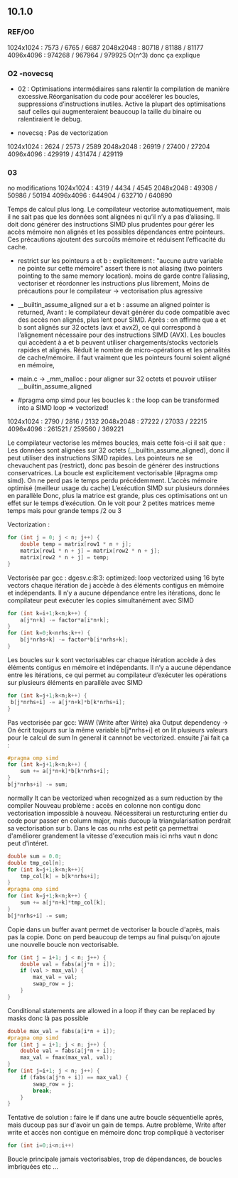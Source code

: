 ## 10.1.0
### REF/O0
1024x1024 : 7573 / 6765 / 6687
2048x2048 : 80718 / 81188 / 81177
4096x4096 : 974268 / 967964 / 979925
O(n^3) donc ça explique

### O2 -novecsq
- 02 : Optimisations intermédiaires sans ralentir la compilation de manière excessive.Réorganisation du code pour accélérer les boucles, suppressions d’instructions inutiles. Active la plupart des optimisations sauf celles qui augmenteraient beaucoup la taille du binaire ou ralentiraient le debug.

- novecsq : Pas de vectorization

1024x1024 : 2624 / 2573 / 2589
2048x2048 : 26919 / 27400 / 27204
4096x4096 : 429919 / 431474 / 429119

### 03
no modifications
1024x1024 : 4319 / 4434 / 4545
2048x2048 : 49308 / 50986 / 50194
4096x4096 : 644904 / 632710 / 640890

Temps de calcul plus long.
Le compilateur vectorise automatiquement, mais il ne sait pas que les données sont alignées ni qu’il n’y a pas d’aliasing. Il doit donc générer des instructions SIMD plus prudentes pour gérer les accès mémoire non alignés et les possibles dépendances entre pointeurs. Ces précautions ajoutent des surcoûts mémoire et réduisent l’efficacité du cache.

- restrict sur les pointeurs a et b : explicitement : "aucune autre variable ne pointe sur cette mémoire"
assert there is not aliasing (two pointers pointing to the same memory location). moins de garde contre l’aliasing, vectoriser et réordonner les instructions plus librement, Moins de précautions pour le compilateur → vectorisation plus agressive

- __builtin_assume_aligned sur a et b : assume an aligned pointer is returned, Avant : le compilateur devait générer du code compatible avec des accès non alignés, plus lent pour SIMD. Après : on affirme que a et b sont alignés sur 32 octets (avx et avx2), ce qui correspond à l’alignement nécessaire pour des instructions SIMD (AVX).
Les boucles qui accèdent à a et b peuvent utiliser chargements/stocks vectoriels rapides et alignés. Réduit le nombre de micro-opérations et les pénalités de cache/mémoire. il faut vraiment que les pointeurs fourni soient aligné en mémoire,

- main.c -> _mm_malloc : pour aligner sur 32 octets et pouvoir utiliser __builtin_assume_aligned

- #pragma omp simd pour les boucles k : the loop can be transformed into a SIMD loop ⇒ vectorized!

1024x1024 : 2790 / 2816 / 2132
2048x2048 : 27222 / 27033 / 22215
4096x4096 : 261521 / 259560 / 369221

Le compilateur vectorise les mêmes boucles, mais cette fois-ci il sait que : Les données sont alignées sur 32 octets (__builtin_assume_aligned), donc il peut utiliser des instructions SIMD rapides. Les pointeurs ne se chevauchent pas (restrict), donc pas besoin de générer des instructions conservatrices. La boucle est explicitement vectorisable (#pragma omp simd). On ne perd pas le temps perdu précédemment. L’accès mémoire optimisé (meilleur usage du cache) L’exécution SIMD sur plusieurs données en parallèle Donc, plus la matrice est grande, plus ces optimisations ont un effet sur le temps d’exécution. On le voit pour 2 petites matrices meme temps mais pour grande temps /2 ou 3


Vectorization : 
```c
for (int j = 0; j < n; j++) {
    double temp = matrix[row1 * n + j];
    matrix[row1 * n + j] = matrix[row2 * n + j];
    matrix[row2 * n + j] = temp;
}
```
Vectorisée par gcc : dgesv.c:8:3: optimized: loop vectorized using 16 byte vectors
chaque itération de j accède à des éléments contigus en mémoire et indépendants. Il n’y a aucune dépendance entre les itérations, donc le compilateur peut exécuter les copies simultanément avec SIMD
```c
for (int k=i+1;k<n;k++) {
    a[j*n+k] -= factor*a[i*n+k];
}
for (int k=0;k<nrhs;k++) {
    b[j*nrhs+k] -= factor*b[i*nrhs+k];
}
```
Les boucles sur k sont vectorisables car chaque itération accède à des éléments contigus en mémoire et indépendants. Il n’y a aucune dépendance entre les itérations, ce qui permet au compilateur d’exécuter les opérations sur plusieurs éléments en parallèle avec SIMD
```c
for (int k=j+1;k<n;k++) {
 b[j*nrhs+i] -= a[j*n+k]*b[k*nrhs+i];
}
```
Pas vectorisée par gcc: WAW (Write after Write) aka Output dependency -> On écrit toujours sur la même variable b[j*nrhs+i] et on lit plusieurs valeurs pour le calcul de sum In general it cannnot
be vectorized. ensuite j'ai fait ça :
```c
#pragma omp simd
for (int k=j+1;k<n;k++) {
    sum += a[j*n+k]*b[k*nrhs+i];
}
b[j*nrhs+i] -= sum;
```
normally It can be vectorized when recognized as a sum
reduction by the compiler
Nouveau problème : accès en colonne non contigu donc vectorisation impossible à nouveau. Nécessiterai un resturcturing entier du code pour passer en column major, mais ducoup la triangularisation perdrait sa vectorisation sur b. Dans le cas ou nrhs est petit ça permettrai d'améliorer grandement la vitesse d'execution mais ici nrhs vaut n donc peut d'intéret.
```c
double sum = 0.0;
double tmp_col[n];
for (int k=j+1;k<n;k++){
    tmp_col[k] = b[k*nrhs+i];
}
#pragma omp simd
for (int k=j+1;k<n;k++) {
    sum += a[j*n+k]*tmp_col[k];
}
b[j*nrhs+i] -= sum;
```
Copie dans un buffer avant permet de vectoriser la boucle d'après, mais pas la copie. Donc on perd beaucoup de temps au final puisqu'on ajoute une nouvelle boucle non vectorisable.
```c
for (int j = i+1; j < n; j++) {
    double val = fabs(a[j*n + i]);
    if (val > max_val) {
        max_val = val;
        swap_row = j;
    }
}
```
Conditional statements are allowed in a loop if they can be replaced by
masks donc là pas possible
```c
double max_val = fabs(a[i*n + i]);
#pragma omp simd
for (int j = i+1; j < n; j++) {
    double val = fabs(a[j*n + i]);
    max_val = fmax(max_val, val);
}
for (int j=i+1; j < n; j++) {
    if (fabs(a[j*n + i]) == max_val) {
        swap_row = j;
        break;
    }
}
```
Tentative de solution : faire le if dans une autre boucle séquentielle après, mais ducoup pas sur d'avoir un gain de temps. Autre problème, Write after write et accès non contigue en mémoire donc trop compliqué à vectoriser
```c
for (int i=0;i<n;i++) 
```
Boucle principale jamais vectorisables, trop de dépendances, de boucles imbriquées etc ...
